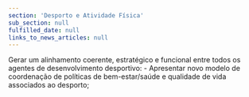 ```yaml
---
section: 'Desporto e Atividade Física'
sub_section: null
fulfilled_date: null
links_to_news_articles: null
---
```


Gerar um alinhamento coerente, estratégico e funcional entre todos os agentes de desenvolvimento desportivo: - Apresentar novo modelo de coordenação de políticas de bem-estar/saúde e qualidade de vida associados ao desporto;